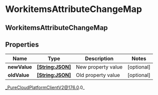 # WorkitemsAttributeChangeMap

## WorkitemsAttributeChangeMap

## Properties

|Name | Type | Description | Notes|
|------------ | ------------- | ------------- | -------------|
| **newValue** | [**[String:JSON]**](JSON) | New property value | [optional] |
| **oldValue** | [**[String:JSON]**](JSON) | Old property value | [optional] |



_PureCloudPlatformClientV2@176.0.0_
